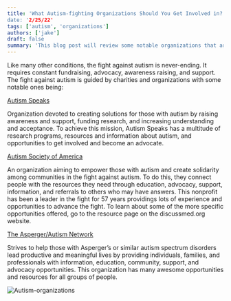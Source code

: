 ```yaml
---
title: 'What Autism-fighting Organizations Should You Get Involved in?
date: '2/25/22'
tags: ['autism', 'organizations']
authors: ['jake']
draft: false
summary: 'This blog post will review some notable organizations that are leading the fight against autism.'
---
```

Like many other conditions, the fight against autism is never-ending. It requires constant fundraising, advocacy, awareness raising, and support. The fight against autism is guided by charities and organizations with some notable ones being:

[Autism Speaks](https://www.autismspeaks.org/)

Organization devoted to creating solutions for those with autism by raising awareness and support, funding research, and increasing understanding and acceptance. To achieve this mission, Autism Speaks has a multitude of research programs, resources and information about autism, and opportunities to get involved and become an advocate.

[Autism Society of America](https://autismsociety.org/)

An organization aiming to empower those with autism and create solidarity among communities in the fight against autism. To do this, they connect people with the resources they need through education, advocacy, support, information, and referrals to others who may have answers. This nonprofit has been a leader in the fight for 57 years providings lots of experience and opportunities to advance the fight. To learn about some of the more specific opportunities offered, go to the resource page on the discussmed.org website.

[The Asperger/Autism Network](https://www.aane.org/)

Strives to help those with Asperger’s or similar autism spectrum disorders lead productive and meaningful lives by providing individuals, families, and professionals with information, education, community, support, and advocacy opportunities. This organization has many awesome opportunities and resources for all groups of people.

![Autism-organizations](https://www.autismag.org/wp-content/uploads/2014/12/Autism-Non-Profit-Organizations-Top-Autism-Organizations-in-US.jpg)

